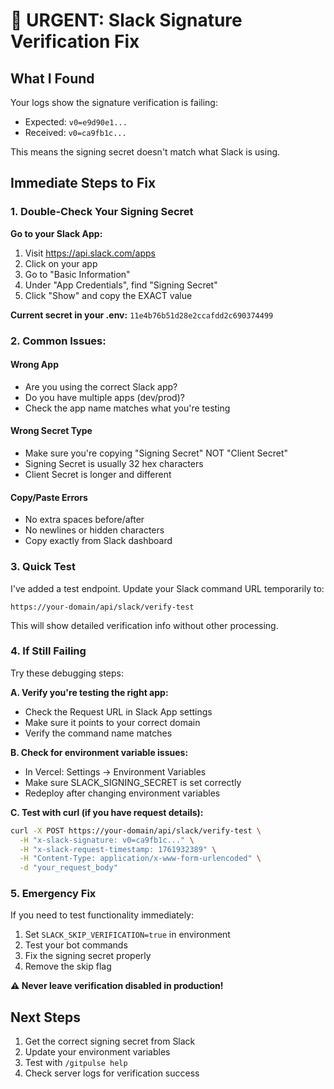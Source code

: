 # 🚨 URGENT: Slack Signature Verification Fix

## What I Found
Your logs show the signature verification is failing:
- Expected: `v0=e9d90e1...`  
- Received: `v0=ca9fb1c...`

This means the signing secret doesn't match what Slack is using.

## Immediate Steps to Fix

### 1. Double-Check Your Signing Secret

**Go to your Slack App:**
1. Visit https://api.slack.com/apps
2. Click on your app
3. Go to "Basic Information" 
4. Under "App Credentials", find "Signing Secret"
5. Click "Show" and copy the EXACT value

**Current secret in your .env:** `11e4b76b51d28e2ccafdd2c690374499`

### 2. Common Issues:

#### Wrong App
- Are you using the correct Slack app?
- Do you have multiple apps (dev/prod)?
- Check the app name matches what you're testing

#### Wrong Secret Type  
- Make sure you're copying "Signing Secret" NOT "Client Secret"
- Signing Secret is usually 32 hex characters
- Client Secret is longer and different

#### Copy/Paste Errors
- No extra spaces before/after
- No newlines or hidden characters  
- Copy exactly from Slack dashboard

### 3. Quick Test

I've added a test endpoint. Update your Slack command URL temporarily to:
```
https://your-domain/api/slack/verify-test
```

This will show detailed verification info without other processing.

### 4. If Still Failing

Try these debugging steps:

**A. Verify you're testing the right app:**
- Check the Request URL in Slack App settings
- Make sure it points to your correct domain
- Verify the command name matches

**B. Check for environment variable issues:**
- In Vercel: Settings → Environment Variables
- Make sure SLACK_SIGNING_SECRET is set correctly
- Redeploy after changing environment variables

**C. Test with curl (if you have request details):**
```bash
curl -X POST https://your-domain/api/slack/verify-test \
  -H "x-slack-signature: v0=ca9fb1c..." \
  -H "x-slack-request-timestamp: 1761932389" \
  -H "Content-Type: application/x-www-form-urlencoded" \
  -d "your_request_body"
```

### 5. Emergency Fix

If you need to test functionality immediately:
1. Set `SLACK_SKIP_VERIFICATION=true` in environment
2. Test your bot commands
3. Fix the signing secret properly
4. Remove the skip flag

**⚠️ Never leave verification disabled in production!**

## Next Steps
1. Get the correct signing secret from Slack
2. Update your environment variables  
3. Test with `/gitpulse help`
4. Check server logs for verification success
